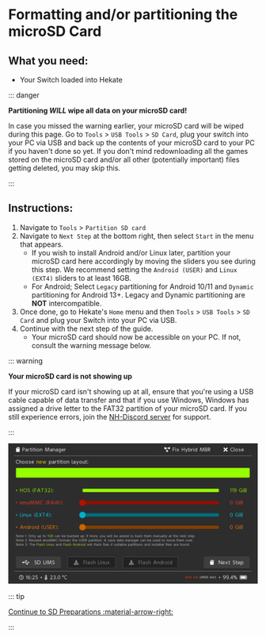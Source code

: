 # Formatting and/or partitioning the microSD Card

## What you need:

- Your Switch loaded into Hekate

::: danger

**Partitioning *WILL* wipe all data on your microSD card!**

In case you missed the warning earlier, your microSD card will be wiped during this page. Go to `Tools` > `USB Tools` > `SD Card`, plug your switch into your PC via USB and back up the contents of your microSD card to your PC if you haven't done so yet. If you don't mind redownloading all the games stored on the microSD card and/or all other (potentially important) files getting deleted, you may skip this.

:::

## Instructions:

1. Navigate to `Tools` > `Partition SD card`
1. Navigate to `Next Step` at the bottom right, then select `Start` in the menu that appears.
    - If you wish to install Android and/or Linux later, partition your microSD card here accordingly by moving the sliders you see during this step. We recommend setting the `Android (USER)` and `Linux (EXT4)` sliders to at least 16GB.
    - For Android; Select `Legacy` partitioning for Android 10/11 and `Dynamic` partitioning for Android 13+. Legacy and Dynamic partitioning are **NOT** intercompatible.
1. Once done, go to Hekate's `Home` menu and then `Tools` > `USB Tools` > `SD Card` and plug your Switch into your PC via USB.
1. Continue with the next step of the guide.
    - Your microSD card should now be accessible on your PC. If not, consult the warning message below.

::: warning

**Your microSD card is not showing up**

If your microSD card isn't showing up at all, ensure that you're using a USB cable capable of data transfer and that if you use Windows, Windows has assigned a drive letter to the FAT32 partition of your microSD card. If you still experience errors, join the [NH-Discord server](https://discord.gg/C29hYvh) for support.

:::

![hekate-partitioning-emu](img/hekate-partitioning-sys.png)

::: tip

[Continue to SD Preparations :material-arrow-right:](sd_preparation)

:::
